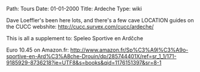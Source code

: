 Path: Tours
Date: 01-01-2000
Title: Ardeche
Type: wiki


Dave Loeffler's been here lots, and there's a few cave LOCATION guides
on the CUCC webshite: <http://cucc.survex.com/cucc/ardeche/>

This is all a supplement to: Speleo Sportive en Ardčche

Euro 10.45 on Amazon.fr:
<http://www.amazon.fr/Sp%C3%A9l%C3%A9o-sportive-en-Ard%C3%A8che-Drouin/dp/285744401X/ref=sr_1_1/171-9185929-8736218?ie=UTF8&s=books&qid=1176151397&sr=8-1>
